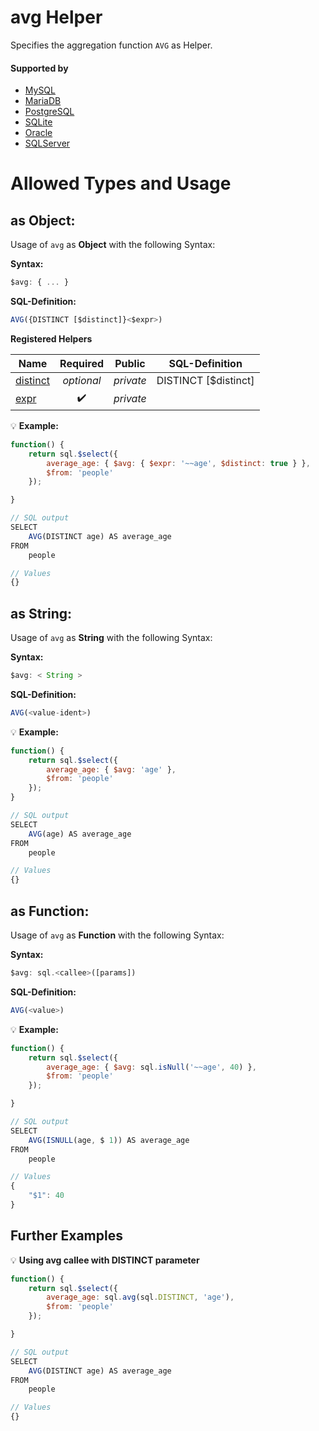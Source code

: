 # avg Helper
Specifies the aggregation function `AVG` as Helper.

#### Supported by
- [MySQL](https://dev.mysql.com/doc/refman/5.7/en/group-by-functions.html#function_avg)
- [MariaDB](https://mariadb.com/kb/en/library/avg/)
- [PostgreSQL](https://www.postgresql.org/docs/9.5/static/functions-aggregate.html)
- [SQLite](https://sqlite.org/lang_aggfunc.html#avg)
- [Oracle](https://docs.oracle.com/cd/B19306_01/server.102/b14200/functions011.htm)
- [SQLServer](https://docs.microsoft.com/en-US/sql/t-sql/functions/avg-transact-sql)

# Allowed Types and Usage

## as Object:

Usage of `avg` as **Object** with the following Syntax:

**Syntax:**

```javascript
$avg: { ... }
```

**SQL-Definition:**
```javascript
AVG({DISTINCT [$distinct]}<$expr>)
```

**Registered Helpers**

Name|Required|Public|SQL-Definition
----|:--------:|------|--------------
[distinct](./private/distinct/)|*optional*|*private*|DISTINCT  [$distinct]
[expr](./private/expr/)|:heavy_check_mark:|*private*|

:bulb: **Example:**
```javascript
function() {
    return sql.$select({
        average_age: { $avg: { $expr: '~~age', $distinct: true } },
        $from: 'people'
    });

}

// SQL output
SELECT
    AVG(DISTINCT age) AS average_age
FROM
    people

// Values
{}
```

## as String:

Usage of `avg` as **String** with the following Syntax:

**Syntax:**

```javascript
$avg: < String >
```

**SQL-Definition:**
```javascript
AVG(<value-ident>)
```

:bulb: **Example:**
```javascript
function() {
    return sql.$select({
        average_age: { $avg: 'age' },
        $from: 'people'
    });
}

// SQL output
SELECT
    AVG(age) AS average_age
FROM
    people

// Values
{}
```

## as Function:

Usage of `avg` as **Function** with the following Syntax:

**Syntax:**

```javascript
$avg: sql.<callee>([params])
```

**SQL-Definition:**
```javascript
AVG(<value>)
```

:bulb: **Example:**
```javascript
function() {
    return sql.$select({
        average_age: { $avg: sql.isNull('~~age', 40) },
        $from: 'people'
    });

}

// SQL output
SELECT
    AVG(ISNULL(age, $ 1)) AS average_age
FROM
    people

// Values
{
    "$1": 40
}
```

## Further Examples

:bulb: **Using avg callee with DISTINCT parameter**
```javascript
function() {
    return sql.$select({
        average_age: sql.avg(sql.DISTINCT, 'age'),
        $from: 'people'
    });

}

// SQL output
SELECT
    AVG(DISTINCT age) AS average_age
FROM
    people

// Values
{}
```

